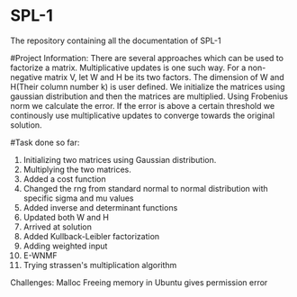 # SPL-1
The repository containing all the documentation of SPL-1

#Project Information:
There are several approaches which can be used to factorize a matrix. Multiplicative updates is one such way. 
For a non-negative matrix V, let W and H be its two factors. The dimension of W and H(Their column number k) is user defined. We initialize the matrices using gaussian distribution and then the matrices are multiplied.
Using Frobenius norm we calculate the error. If the error is above a certain threshold we continously use multiplicative updates to converge towards the original solution.

#Task done so far:
1. Initializing two matrices using Gaussian distribution.
2. Multiplying the two matrices.
3. Added a cost function
4. Changed the rng from standard normal to normal distribution with specific sigma and mu values
5. Added inverse and determinant functions
6. Updated both W and H
7. Arrived at solution
8. Added Kullback-Leibler factorization
10. Adding weighted input
11. E-WNMF 
12. Trying strassen's multiplication algorithm

Challenges: Malloc
Freeing memory in Ubuntu gives permission error
